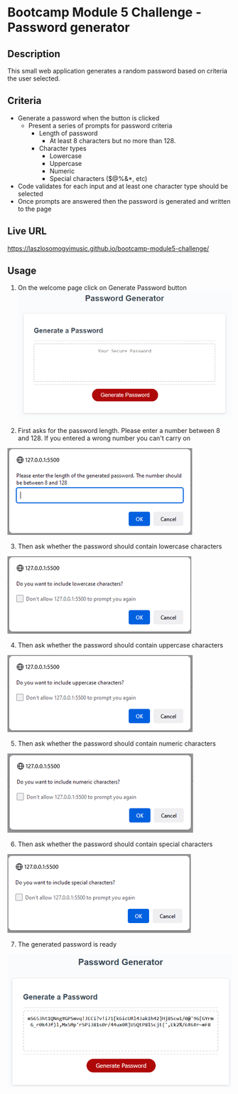 # Bootcamp Module 5 Challenge - Password generator

## Description
This small web application generates a random password based on criteria the user selected.

## Criteria
* Generate a password when the button is clicked
  * Present a series of prompts for password criteria
    * Length of password
      * At least 8 characters but no more than 128.
    * Character types
      * Lowercase
      * Uppercase
      * Numeric
      * Special characters ($@%&*, etc)
* Code validates for each input and at least one character type should be selected
* Once prompts are answered then the password is generated and written to the page

## Live URL
https://laszlosomogyimusic.github.io/bootcamp-module5-challenge/

## Usage
1. On the welcome page click on Generate Password button
![password generator demo](./images/05-javascript-challenge-demo.png)

2. First asks for the password length. Please enter a number between 8 and 128. If you entered a wrong number you can't carry on

![password generator demo](./images/step-1.PNG)

3. Then ask whether the password should contain lowercase characters

![password generator demo](./images/step-2.PNG)

4. Then ask whether the password should contain uppercase characters

![password generator demo](./images/step-3.PNG)

5. Then ask whether the password should contain numeric characters

![password generator demo](./images/step-4.PNG)

6. Then ask whether the password should contain special characters

![password generator demo](./images/step-5.PNG)

7. The generated password is ready

![password generator demo](./images/step-6.PNG)






